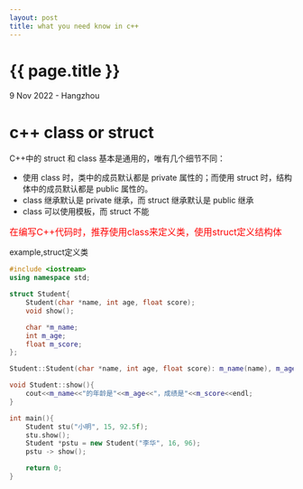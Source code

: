 ```yaml
---
layout: post
title: what you need know in c++
---
```


{{ page.title }}
================
<p class="meta">9 Nov 2022 - Hangzhou</p>

# c++ class or struct

C++中的 struct 和 class 基本是通用的，唯有几个细节不同：
- 使用 class 时，类中的成员默认都是 private 属性的；而使用 struct 时，结构体中的成员默认都是 public 属性的。
- class 继承默认是 private 继承，而 struct 继承默认是 public 继承
- class 可以使用模板，而 struct 不能

<font color=red size=3>在编写C++代码时，推荐使用class来定义类，使用struct定义结构体</font>

example,struct定义类
```C++
#include <iostream>
using namespace std;

struct Student{
    Student(char *name, int age, float score);
    void show();

    char *m_name;
    int m_age;
    float m_score;
};

Student::Student(char *name, int age, float score): m_name(name), m_age(age), m_score(score){ }

void Student::show(){
    cout<<m_name<<"的年龄是"<<m_age<<"，成绩是"<<m_score<<endl;
}

int main(){
    Student stu("小明", 15, 92.5f);
    stu.show();
    Student *pstu = new Student("李华", 16, 96);
    pstu -> show();

    return 0;
}
```

